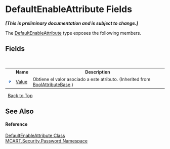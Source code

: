 # DefaultEnableAttribute Fields
 _**\[This is preliminary documentation and is subject to change.\]**_

The <a href="0155f35b-6820-6d01-1043-6d0f8cb069ff">DefaultEnableAttribute</a> type exposes the following members.


## Fields
&nbsp;<table><tr><th></th><th>Name</th><th>Description</th></tr><tr><td>![Public field](media/pubfield.gif "Public field")</td><td><a href="785639e0-6bc3-fc1a-eca3-6ba9f3eb56f6">Value</a></td><td>
Obtiene el valor asociado a este atributo.
 (Inherited from <a href="5532283d-ae90-777d-6d31-d82eff8cff30">BoolAttributeBase</a>.)</td></tr></table>&nbsp;
<a href="#defaultenableattribute-fields">Back to Top</a>

## See Also


#### Reference
<a href="0155f35b-6820-6d01-1043-6d0f8cb069ff">DefaultEnableAttribute Class</a><br /><a href="dbbe708a-6e0a-d3f8-20a0-94d530d6d526">MCART.Security.Password Namespace</a><br />